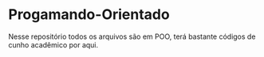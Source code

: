 # Progamando-Orientado

Nesse repositório todos os arquivos são em POO, terá bastante códigos de cunho acadêmico por aqui.
